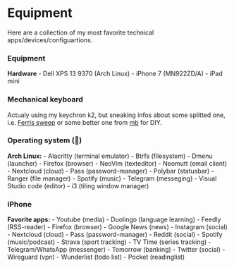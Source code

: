 # Equipment

Here are a collection of my most favorite technical apps/devices/configuartions.

### Equipment
**Hardware**
    - Dell XPS 13 9370 (Arch Linux)
    - iPhone 7 (MN922ZD/A)
    - iPad mini

### Mechanical keyboard

Actualy using my keychron k2, but sneaking infos about some splitted one, i.e. [Ferris sweep](https://shop.beekeeb.com/product/ferris-sweep-bling-lp-low-profile-split-keyboard-diy-kit/) or some better one from [mb](https://mechboards.co.uk/) for DIY.

### Operating system (💙)
**Arch Linux:**
    - Alacritty (terminal emulator)
    - Btrfs (filesystem)
    - Dmenu (launcher)
    - Firefox (browser)
    - NeoVim (texteditor)
    - Neomutt (email client)
    - Nextcloud (cloud)
    - Pass (password-manager)
    - Polybar (statusbar)
    - Ranger (file manager)
    - Spotify (music)
    - Telegram (messeging)
    - Visual Studio code (editor)
    - i3 (tiling window manager)

### iPhone
**Favorite apps:**
    - Youtube (media)
    - Duolingo (language learning)
    - Feedly (RSS-reader)
    - Firefox (browser)
    - Google News (news)
    - Instagram (social)
    - Nextcloud (cloud)
    - Pass (password-manager)
    - Reddit (social)
    - Spotify (music/podcast)
    - Strava (sport tracking)
    - TV Time (series tracking)
    - Telegram/WhatsApp (messenger)
    - Tomorrow (banking)
    - Twitter (social)
    - Wireguard (vpn)
    - Wunderlist (todo list)
    - Pocket (readinglist)

